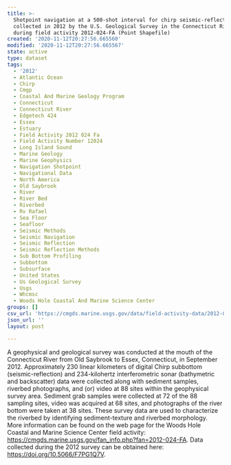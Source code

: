 ```yaml
---
title: >-
  Shotpoint navigation at a 500-shot interval for chirp seismic-reflection data
  collected in 2012 by the U.S. Geological Survey in the Connecticut River
  during field activity 2012-024-FA (Point Shapefile)
created: '2020-11-12T20:27:56.665560'
modified: '2020-11-12T20:27:56.665567'
state: active
type: dataset
tags:
  - '2012'
  - Atlantic Ocean
  - Chirp
  - Cmgp
  - Coastal And Marine Geology Program
  - Connecticut
  - Connecticut River
  - Edgetech 424
  - Essex
  - Estuary
  - Field Activity 2012 024 Fa
  - Field Activity Number 12024
  - Long Island Sound
  - Marine Geology
  - Marine Geophysics
  - Navigation Shotpoint
  - Navigational Data
  - North America
  - Old Saybrook
  - River
  - River Bed
  - Riverbed
  - Rv Rafael
  - Sea Floor
  - Seafloor
  - Seismic Methods
  - Seismic Navigation
  - Seismic Reflection
  - Seismic Reflection Methods
  - Sub Bottom Profiling
  - Subbottom
  - Subsurface
  - United States
  - Us Geological Survey
  - Usgs
  - Whcmsc
  - Woods Hole Coastal And Marine Science Center
groups: []
csv_url: 'https://cmgds.marine.usgs.gov/data/field-activity-data/2012-024-FA/'
json_url: ''
layout: post

---
```

A geophysical and geological survey was conducted at the mouth of the Connecticut River from Old Saybrook to Essex, Connecticut, in September 2012. Approximately 230 linear kilometers of digital Chirp subbottom (seismic-reflection) and 234-kilohertz interferometric sonar (bathymetric and backscatter) data were collected along with sediment samples, riverbed photographs, and (or) video at 88 sites within the geophysical survey area. Sediment grab samples were collected at 72 of the 88 sampling sites, video was acquired at 68 sites, and photographs of the river bottom were taken at 38 sites. These survey data are used to characterize the riverbed by identifying sediment-texture and riverbed morphology. More information can be found on the web page for the Woods Hole Coastal and Marine Science Center field activity: https://cmgds.marine.usgs.gov/fan_info.php?fan=2012-024-FA. Data collected during the 2012 survey can be obtained here: https://doi.org/10.5066/F7PG1Q7V.
